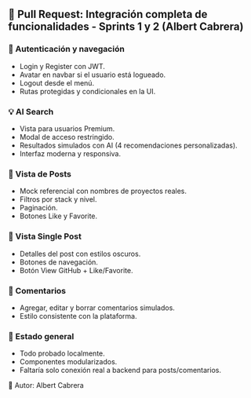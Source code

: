 ## 🚀 Pull Request: Integración completa de funcionalidades - Sprints 1 y 2 (Albert Cabrera)

### 🔐 Autenticación y navegación
- Login y Register con JWT.
- Avatar en navbar si el usuario está logueado.
- Logout desde el menú.
- Rutas protegidas y condicionales en la UI.

### 💡 AI Search
- Vista para usuarios Premium.
- Modal de acceso restringido.
- Resultados simulados con AI (4 recomendaciones personalizadas).
- Interfaz moderna y responsiva.

### 🧩 Vista de Posts
- Mock referencial con nombres de proyectos reales.
- Filtros por stack y nivel.
- Paginación.
- Botones Like y Favorite.

### 🔎 Vista Single Post
- Detalles del post con estilos oscuros.
- Botones de navegación.
- Botón View GitHub + Like/Favorite.

### 💬 Comentarios
- Agregar, editar y borrar comentarios simulados.
- Estilo consistente con la plataforma.

### 🧠 Estado general
- Todo probado localmente.
- Componentes modularizados.
- Faltaría solo conexión real a backend para posts/comentarios.

👤 Autor: Albert Cabrera
